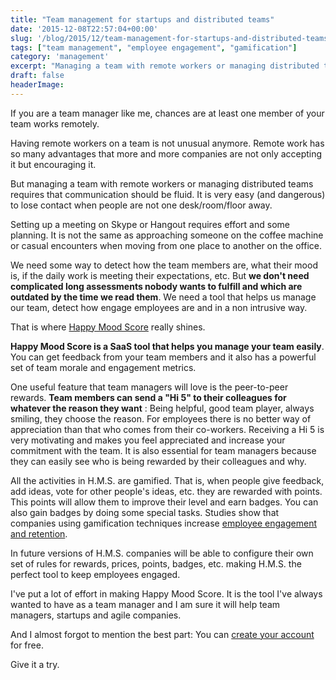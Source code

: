 ```yaml
---
title: "Team management for startups and distributed teams"
date: '2015-12-08T22:57:04+00:00'
slug: '/blog/2015/12/team-management-for-startups-and-distributed-teams'
tags: ["team management", "employee engagement", "gamification"]
category: 'management'
excerpt: "Managing a team with remote workers or managing distributed teams requires that communication should be fluid. It is very easy (and dangerous) to lose contact when people are not one desk/room/floor away."
draft: false
headerImage: 
---
```

If you are a team manager like me, chances are at least one member of your team works remotely.

Having remote workers on a team is not unusual anymore. Remote work has so many advantages that more and more companies are not only accepting it but encouraging it.

But managing a team with remote workers or managing distributed teams requires that communication should be fluid. It is very easy (and dangerous) to lose contact when people are not one desk/room/floor away.

Setting up a meeting on Skype or Hangout requires effort and some planning. It is not the same as approaching someone on the coffee machine or casual encounters when moving from one place to another on the office.

We need some way to detect how the team members are, what their mood is, if the daily work is meeting their expectations, etc. But **we don't need complicated long assessments nobody wants to fulfill and which are outdated by the time we read them**. We need a tool that helps us manage our team, detect how engage employees are and in a non intrusive way.

That is where [Happy Mood Score](https://www.happymoodscore.com) really shines.

**Happy Mood Score is a SaaS tool that helps you manage your team easily**. You can get feedback from your team members and it also has a powerful set of team morale and engagement metrics.

One useful feature that team managers will love is the peer-to-peer rewards. **Team members can send a "Hi 5" to their colleagues for whatever the reason they want** : Being helpful, good team player, always smiling, they choose the reason. For employees there is no better way of appreciation than that who comes from their co-workers. Receiving a Hi 5 is very motivating and makes you feel appreciated and increase your commitment with the team. It is also essential for team managers because they can easily see who is being rewarded by their colleagues and why.

All the activities in H.M.S. are gamified. That is, when people give feedback, add ideas, vote for other people's ideas, etc. they are rewarded with points. This points will allow them to improve their level and earn badges. You can also gain badges by doing some special tasks. Studies show that companies using gamification techniques increase [employee engagement and retention](https://www.happymoodscore.com/features/).

In future versions of H.M.S. companies will be able to configure their own set of rules for rewards, prices, points, badges, etc. making H.M.S. the perfect tool to keep employees engaged.

I've put a lot of effort in making Happy Mood Score. It is the tool I've always wanted to have as a team manager and I am sure it will help team managers, startups and agile companies.

And I almost forgot to mention the best part: You can [create your account](https://happymoodscore.com/signup) for free.

Give it a try.

